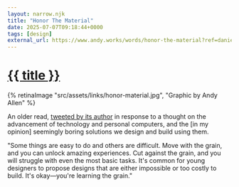 ```yaml
---
layout: narrow.njk
title: "Honor The Material"
date: 2025-07-07T09:18:44+0000
tags: [design]
external_url: https://www.andy.works/words/honor-the-material?ref=daniel.pizza
---
```


<h1><a href="{{ external_url }}">{{ title }}</a></h1>

{% retinaImage "src/assets/links/honor-material.jpg", "Graphic by Andy Allen" %}

An older read, [tweeted by its author](https://twitter.com/asallen/status/1639763243265835008?s=20&ref=daniel.pizza) in response to a thought on the advancement of technology and personal computers, and the [in my opinion] seemingly boring solutions we design and build using them.

"Some things are easy to do and others are difficult. Move with the grain, and you can unlock amazing experiences. Cut against the grain, and you will struggle with even the most basic tasks. It's common for young designers to propose designs that are either impossible or too costly to build. It's okay—you're learning the grain."